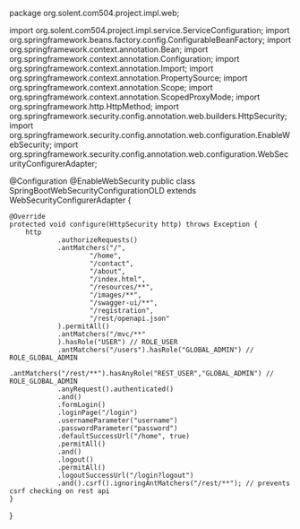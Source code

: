 package org.solent.com504.project.impl.web;

import org.solent.com504.project.impl.service.ServiceConfiguration;
import org.springframework.beans.factory.config.ConfigurableBeanFactory;
import org.springframework.context.annotation.Bean;
import org.springframework.context.annotation.Configuration;
import org.springframework.context.annotation.Import;
import org.springframework.context.annotation.PropertySource;
import org.springframework.context.annotation.Scope;
import org.springframework.context.annotation.ScopedProxyMode;
import org.springframework.http.HttpMethod;
import org.springframework.security.config.annotation.web.builders.HttpSecurity;
import org.springframework.security.config.annotation.web.configuration.EnableWebSecurity;
import org.springframework.security.config.annotation.web.configuration.WebSecurityConfigurerAdapter;

@Configuration
@EnableWebSecurity
public class SpringBootWebSecurityConfigurationOLD extends WebSecurityConfigurerAdapter {

    @Override
    protected void configure(HttpSecurity http) throws Exception {
        http
                .authorizeRequests()
                .antMatchers("/",
                        "/home",
                        "/contact",
                        "/about",
                        "/index.html",
                        "/resources/**",
                        "/images/**",
                        "/swagger-ui/**",
                        "/registration",
                        "/rest/openapi.json"
                ).permitAll()
                .antMatchers("/mvc/**"
                ).hasRole("USER") // ROLE_USER 
                .antMatchers("/users").hasRole("GLOBAL_ADMIN") // ROLE_GLOBAL_ADMIN
                .antMatchers("/rest/**").hasAnyRole("REST_USER","GLOBAL_ADMIN") // ROLE_GLOBAL_ADMIN
                .anyRequest().authenticated()
                .and()
                .formLogin()
                .loginPage("/login")
                .usernameParameter("username")
                .passwordParameter("password")
                .defaultSuccessUrl("/home", true)
                .permitAll()
                .and()
                .logout()
                .permitAll()
                .logoutSuccessUrl("/login?logout")
                .and().csrf().ignoringAntMatchers("/rest/**"); // prevents csrf checking on rest api
    }
}
